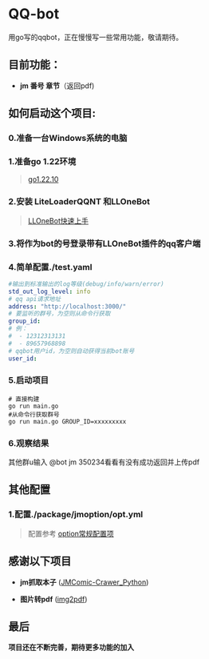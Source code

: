 # QQ-bot
用go写的qqbot，正在慢慢写一些常用功能，敬请期待。
## 目前功能：
* **jm 番号 章节**（返回pdf)

## 如何启动这个项目:
### 0.准备一台Windows系统的电脑
### 1.准备go 1.22环境 
> [go1.22.10](https://golang.google.cn/dl/go1.22.10.windows-amd64.msi) 
### 2.安装 LiteLoaderQQNT 和LLOneBot
> [LLOneBot快速上手](https://llonebot.com/zh-CN/guide/getting-started)
### 3.将作为bot的号登录带有LLOneBot插件的qq客户端
### 4.简单配置./test.yaml
```yaml
#输出到标准输出的log等级(debug/info/warn/error)
std_out_log_level: info
# qq api请求地址
address: "http://localhost:3000/"
# 要监听的群号，为空则从命令行获取
group_id:
# 例：
#  - 12312313131
#  - 89657968898
# qqbot用户id，为空则自动获得当前bot账号
user_id:

```

### 5.启动项目
```shell
# 直接构建
go run main.go
#从命令行获取群号
go run main.go GROUP_ID=xxxxxxxxx
```
### 6.观察结果
其他群u输入 @bot jm 350234看看有没有成功返回并上传pdf

## 其他配置
### 1.配置./package/jmoption/opt.yml
> 配置参考 [option常规配置项](https://jmcomic.readthedocs.io/zh-cn/latest/option_file_syntax/)
## 感谢以下项目
* **jm抓取本子** ([JMComic-Crawer_Python](https://github.com/hect0x7/JMComic-Crawler-Python))

* **图片转pdf** ([img2pdf](https://gitlab.mister-muffin.de/josch/img2pdf))

## 最后
**项目还在不断完善，期待更多功能的加入**

